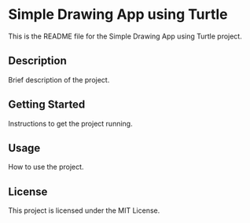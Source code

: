 # Simple Drawing App using Turtle

This is the README file for the Simple Drawing App using Turtle project.

## Description

Brief description of the project.

## Getting Started

Instructions to get the project running.

## Usage

How to use the project.

## License

This project is licensed under the MIT License.